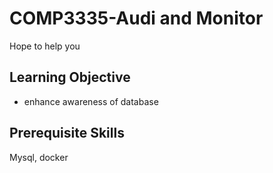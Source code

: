 # COMP3335-Audi and Monitor

Hope to help you

## Learning Objective

- enhance awareness of database

## Prerequisite Skills

Mysql, docker


